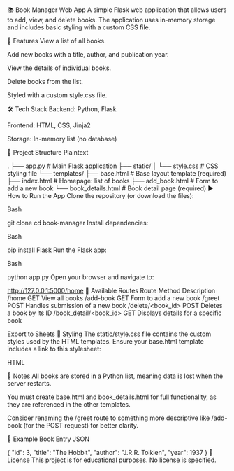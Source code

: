 📚 Book Manager Web App
A simple Flask web application that allows users to add, view, and delete books. The application uses in-memory storage and includes basic styling with a custom CSS file.

🚀 Features
View a list of all books.

Add new books with a title, author, and publication year.

View the details of individual books.

Delete books from the list.

Styled with a custom style.css file.

🛠️ Tech Stack
Backend: Python, Flask

Frontend: HTML, CSS, Jinja2

Storage: In-memory list (no database)

📁 Project Structure
Plaintext

.
├── app.py # Main Flask application
├── static/
│ └── style.css # CSS styling file
└── templates/
├── base.html # Base layout template (required)
├── index.html # Homepage: list of books
├── add_book.html # Form to add a new book
└── book_details.html # Book detail page (required)
▶️ How to Run the App
Clone the repository (or download the files):

Bash

git clone <your-repo-url>
cd book-manager
Install dependencies:

Bash

pip install Flask
Run the Flask app:

Bash

python app.py
Open your browser and navigate to:

http://127.0.0.1:5000/home
📌 Available Routes
Route Method Description
/home GET View all books
/add-book GET Form to add a new book
/greet POST Handles submission of a new book
/delete/<book_id> POST Deletes a book by its ID
/book_detail/<book_id> GET Displays details for a specific book

Export to Sheets
🎨 Styling
The static/style.css file contains the custom styles used by the HTML templates. Ensure your base.html template includes a link to this stylesheet:

HTML

<link rel="stylesheet" href="{{ url_for('static', filename='style.css') }}">
📝 Notes
All books are stored in a Python list, meaning data is lost when the server restarts.

You must create base.html and book_details.html for full functionality, as they are referenced in the other templates.

Consider renaming the /greet route to something more descriptive like /add-book (for the POST request) for better clarity.

🧪 Example Book Entry
JSON

{
"id": 3,
"title": "The Hobbit",
"author": "J.R.R. Tolkien",
"year": 1937
}
📄 License
This project is for educational purposes. No license is specified.
